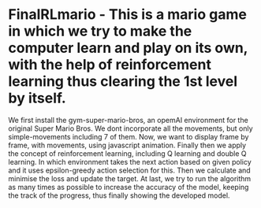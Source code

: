 # FinalRLmario - This is a mario game in which we try to make the computer learn and play on its own, with the help of reinforcement learning thus clearing the 1st level by itself.
  We first install the gym-super-mario-bros, an opemAI environment for the original Super Mario Bros.
  We dont incorporate all the movements, but only simple-movements including 7 of them.
  Now, we want to display frame by frame, with movements, using javascript animation.
  Finally then we apply the concept of reinforcement learning, including Q learning and double Q learning. In which environment takes the next action based on       given policy and it uses epsilon-greedy action selection for this. Then we calculate and minimise the loss and update the target.
  At last, we try to run the algorithm as many times as possible to increase the accuracy of the model, keeping the track of the progress, thus finally showing     the developed model.
